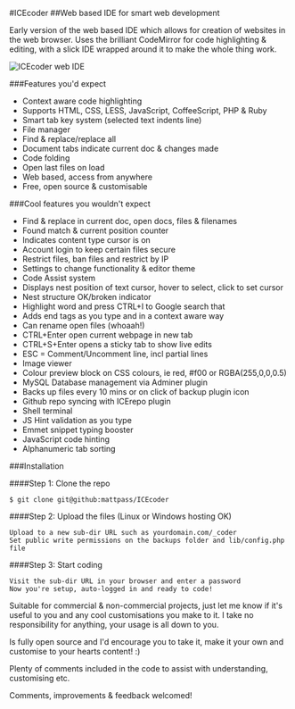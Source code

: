 #ICEcoder
##Web based IDE for smart web development

Early version of the web based IDE which allows for creation of websites in the web browser. Uses the brilliant CodeMirror for code highlighting & editing, with a slick IDE wrapped around it to make the whole thing work.

<img src="http://icecoder.net/images/icecoder-v1pt6-web-ide.jpg" alt="ICEcoder web IDE">

###Features you'd expect
* Context aware code highlighting
* Supports HTML, CSS, LESS, JavaScript, CoffeeScript, PHP & Ruby
* Smart tab key system (selected text indents line)
* File manager
* Find & replace/replace all
* Document tabs indicate current doc & changes made
* Code folding
* Open last files on load
* Web based, access from anywhere
* Free, open source & customisable

###Cool features you wouldn't expect
* Find & replace in current doc, open docs, files & filenames
* Found match & current position counter
* Indicates content type cursor is on
* Account login to keep certain files secure
* Restrict files, ban files and restrict by IP
* Settings to change functionality & editor theme
* Code Assist system
* Displays nest position of text cursor, hover to select, click to set cursor
* Nest structure OK/broken indicator
* Highlight word and press CTRL+I to Google search that
* Adds end tags as you type and in a context aware way
* Can rename open files (whoaah!)
* CTRL+Enter open current webpage in new tab
* CTRL+S+Enter opens a sticky tab to show live edits
* ESC = Comment/Uncomment line, incl partial lines
* Image viewer
* Colour preview block on CSS colours, ie red, #f00 or  RGBA(255,0,0,0.5)
* MySQL Database management via Adminer plugin
* Backs up files every 10 mins or on click of backup plugin icon
* Github repo syncing with ICErepo plugin
* Shell terminal
* JS Hint validation as you type
* Emmet snippet typing booster
* JavaScript code hinting
* Alphanumeric tab sorting

###Installation

####Step 1: Clone the repo

```
$ git clone git@github:mattpass/ICEcoder
```

####Step 2: Upload the files (Linux or Windows hosting OK)
```
Upload to a new sub-dir URL such as yourdomain.com/_coder
Set public write permissions on the backups folder and lib/config.php file
```

####Step 3: Start coding
```
Visit the sub-dir URL in your browser and enter a password
Now you're setup, auto-logged in and ready to code!
```

Suitable for commercial & non-commercial projects, just let me know if it's useful to you and any cool customisations you make to it. I take no responsibility for anything, your usage is all down to you.

Is fully open source and I'd encourage you to take it, make it your own and customise to your hearts content! :)

Plenty of comments included in the code to assist with understanding, customising etc.

Comments, improvements & feedback welcomed!